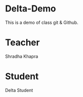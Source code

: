 # Delta-Demo
This is a demo of class git &amp; Github.

# Teacher
Shradha Khapra

# Student 
Delta Student 